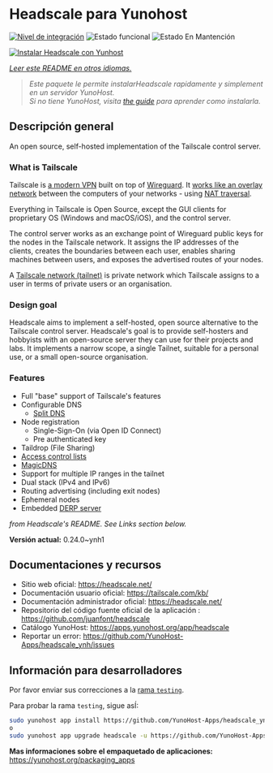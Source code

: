 <!--
Este archivo README esta generado automaticamente<https://github.com/YunoHost/apps/tree/master/tools/readme_generator>
No se debe editar a mano.
-->

# Headscale para Yunohost

[![Nivel de integración](https://apps.yunohost.org/badge/integration/headscale)](https://ci-apps.yunohost.org/ci/apps/headscale/)
![Estado funcional](https://apps.yunohost.org/badge/state/headscale)
![Estado En Mantención](https://apps.yunohost.org/badge/maintained/headscale)

[![Instalar Headscale con Yunhost](https://install-app.yunohost.org/install-with-yunohost.svg)](https://install-app.yunohost.org/?app=headscale)

*[Leer este README en otros idiomas.](./ALL_README.md)*

> *Este paquete le permite instalarHeadscale rapidamente y simplement en un servidor YunoHost.*  
> *Si no tiene YunoHost, visita [the guide](https://yunohost.org/install) para aprender como instalarla.*

## Descripción general

An open source, self-hosted implementation of the Tailscale control server.

### What is Tailscale

Tailscale is [a modern VPN](https://tailscale.com/) built on top of
[Wireguard](https://www.wireguard.com/).
It [works like an overlay network](https://tailscale.com/blog/how-tailscale-works/)
between the computers of your networks - using
[NAT traversal](https://tailscale.com/blog/how-nat-traversal-works/).

Everything in Tailscale is Open Source, except the GUI clients for proprietary OS
(Windows and macOS/iOS), and the control server.

The control server works as an exchange point of Wireguard public keys for the
nodes in the Tailscale network. It assigns the IP addresses of the clients,
creates the boundaries between each user, enables sharing machines between users,
and exposes the advertised routes of your nodes.

A [Tailscale network (tailnet)](https://tailscale.com/kb/1136/tailnet/) is private
network which Tailscale assigns to a user in terms of private users or an
organisation.

### Design goal

Headscale aims to implement a self-hosted, open source alternative to the Tailscale
control server.
Headscale's goal is to provide self-hosters and hobbyists with an open-source
server they can use for their projects and labs.
It implements a narrow scope, a single Tailnet, suitable for a personal use, or a small
open-source organisation.

### Features


- Full "base" support of Tailscale's features
- Configurable DNS
  - [Split DNS](https://tailscale.com/kb/1054/dns/#using-dns-settings-in-the-admin-console)
- Node registration
  - Single-Sign-On (via Open ID Connect)
  - Pre authenticated key
- Taildrop (File Sharing)
- [Access control lists](https://tailscale.com/kb/1018/acls/)
- [MagicDNS](https://tailscale.com/kb/1081/magicdns)
- Support for multiple IP ranges in the tailnet
- Dual stack (IPv4 and IPv6)
- Routing advertising (including exit nodes)
- Ephemeral nodes
- Embedded [DERP server](https://tailscale.com/blog/how-tailscale-works/#encrypted-tcp-relays-derp)

*from Headscale's README. See Links section below.*


**Versión actual:** 0.24.0~ynh1
## Documentaciones y recursos

- Sitio web oficial: <https://headscale.net/>
- Documentación usuario oficial: <https://tailscale.com/kb/>
- Documentación administrador oficial: <https://headscale.net/>
- Repositorio del código fuente oficial de la aplicación : <https://github.com/juanfont/headscale>
- Catálogo YunoHost: <https://apps.yunohost.org/app/headscale>
- Reportar un error: <https://github.com/YunoHost-Apps/headscale_ynh/issues>

## Información para desarrolladores

Por favor enviar sus correcciones a la [rama `testing`](https://github.com/YunoHost-Apps/headscale_ynh/tree/testing).

Para probar la rama `testing`, sigue asÍ:

```bash
sudo yunohost app install https://github.com/YunoHost-Apps/headscale_ynh/tree/testing --debug
o
sudo yunohost app upgrade headscale -u https://github.com/YunoHost-Apps/headscale_ynh/tree/testing --debug
```

**Mas informaciones sobre el empaquetado de aplicaciones:** <https://yunohost.org/packaging_apps>
